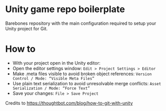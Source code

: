 # Unity game repo boilerplate
Barebones repository with the main configuration required to setup your Unity project for Git.

# How to
* With your project open in the Unity editor:
* Open the editor settings window: `Edit > Project Settings > Editor`    
* Make .meta files visible to avoid broken object references: `Version Control / Mode: “Visible Meta Files”`
* Use plain text serialization to avoid unresolvable merge conflicts: `Asset Serialization / Mode: “Force Text”`
* Save your changes: `File > Save Project`

Credits to https://thoughtbot.com/blog/how-to-git-with-unity
